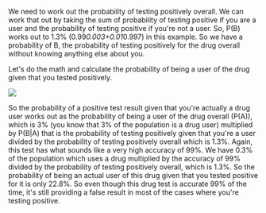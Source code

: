 We need to work out the probability of testing positively overall. We can work that out by taking the sum of probability of testing positive if you are a user and the probability of testing positive if you're not a user. So, P(B) works out to 1.3% (0.99*0.003+0.01*0.997) in this example. So we have a probability of B, the probability of testing positively for the drug overall without knowing anything else about you.

Let's do the math and calculate the probability of being a user of the drug given that you tested positively.

![](https://github.com/fenago/katacoda-scenarios/raw/master/datascience-machine-learning/datascience-machine-learning-chapter-03-02/steps/12/2.png)

So the probability of a positive test result given that you're actually a drug user works out as the probability of being a user of the drug overall (P(A)), which is 3% (you know that 3% of the population is a drug user) multiplied by P(B|A) that is the probability of testing positively given that you're a user divided by the probability of testing positively overall which is 1.3%. Again, this test has what sounds like a very high accuracy of 99%. We have 0.3% of the population which uses a drug multiplied by the accuracy of 99% divided by the probability of testing positively overall, which is 1.3%. So the probability of being an actual user of this drug given that you tested positive for it is only 22.8%. So even though this drug test is accurate 99% of the time, it's still providing a false result in most of the cases where you're testing positive.
